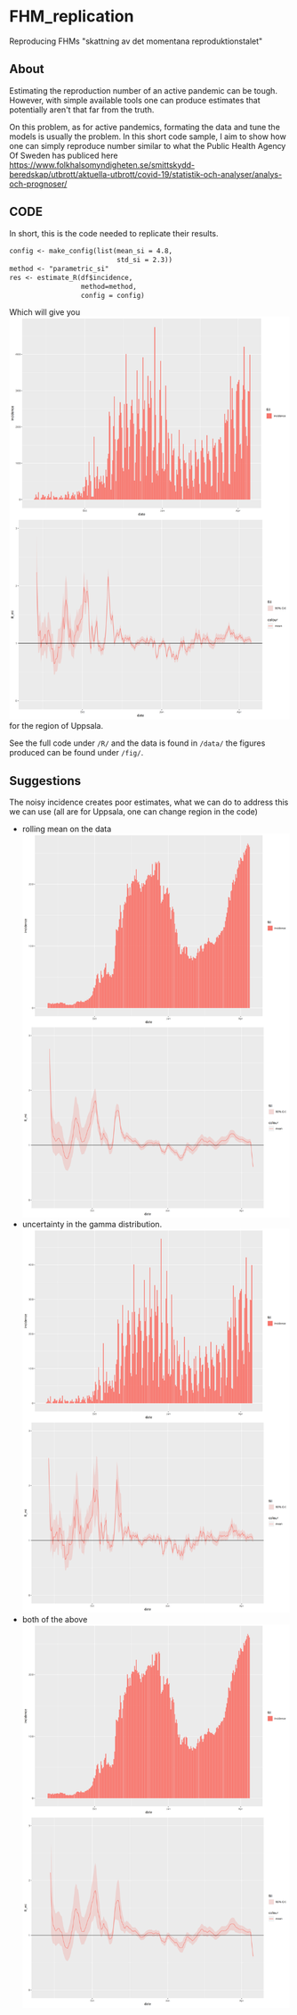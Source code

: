 # FHM_replication
 Reproducing FHMs "skattning av det momentana reproduktionstalet"

##  About

Estimating the reproduction number of an active pandemic can be
tough. However, with simple available tools one can produce estimates
that potentially aren't that far from the truth.

On this problem, as for active pandemics, formating the data and tune the
models is usually the problem. In this short code sample, I aim to
show how one can simply reproduce number similar to what the Public
Health Agency Of Sweden has publiced here
<https://www.folkhalsomyndigheten.se/smittskydd-beredskap/utbrott/aktuella-utbrott/covid-19/statistik-och-analyser/analys-och-prognoser/>

## CODE
In short, this is the code needed to replicate their results.
```
config <- make_config(list(mean_si = 4.8,
                           std_si = 2.3))
method <- "parametric_si"
res <- estimate_R(df$incidence,
                  method=method,
                  config = config)
 ```

Which will give you
![FHM replicate](/fig/FHM.png "FHM replicate")
for the region of Uppsala.

See the full code under `/R/` and the data is found in `/data/` the
figures produced can be found under `/fig/`.

## Suggestions
The noisy incidence creates poor estimates, what we can do to address
this we can use (all are for Uppsala, one can change region in the code)
* rolling mean on the data
![Rolling mean](/fig/FHM_roll.png "Rolling mean")
* uncertainty in the gamma distribution.
![Uncertainty in parameters](/fig/FHM_uc.png "uc in param")
* both of the above
![rolling, and uncertainty in parameters](/fig/FHM_uc_roll.png "roll and uc in param")
